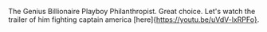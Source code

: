 The Genius Billionaire Playboy Philanthropist. Great choice. Let's watch the trailer of him fighting captain america [here]{https://youtu.be/uVdV-lxRPFo}.

